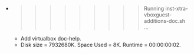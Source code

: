 * >>>>>>>>> Running inst-xtra-vboxguest-additions-doc.sh ...
  * Add virtualbox doc-help.
  * Disk size = 7932680K. Space Used = 8K. Runtime = 00:00:00:02.
